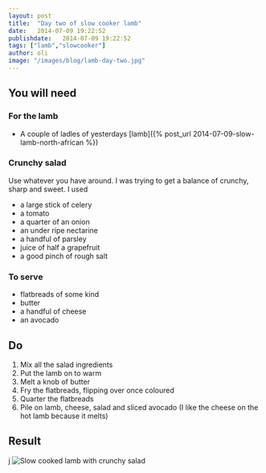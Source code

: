 ```yaml
---
layout: post
title:  "Day two of slow cooker lamb"
date:   2014-07-09 19:22:52
publishdate:   2014-07-09 19:22:52
tags: ["lamb","slowcooker"]
author: oli
image: "/images/blog/lamb-day-two.jpg"
---
```



## You will need

### For the lamb
* A couple of ladles of yesterdays [lamb]({% post_url 2014-07-09-slow-lamb-north-african %})

### Crunchy salad

Use whatever you have around.  I was trying to get a balance of crunchy, sharp and sweet.  I used

* a large stick of celery
* a tomato
* a quarter of an onion
* an under ripe nectarine
* a handful of parsley
* juice of half a grapefruit
* a good pinch of rough salt

### To serve

* flatbreads of some kind
* butter
* a handful of cheese
* an avocado 

## Do

1. Mix all the salad ingredients
2. Put the lamb on to warm
3. Melt a knob of butter
4. Fry the flatbreads, flipping over once coloured
5. Quarter the flatbreads
6. Pile on lamb, cheese, salad and sliced avocado (I like the cheese on the hot lamb because it melts)


## Result
j
![Slow cooked lamb with crunchy salad](/images/blog/lamb-day-two.jpg "Slow cooked lamb with crunchy salad")
